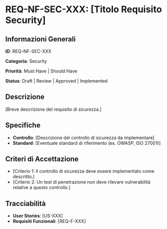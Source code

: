 # REQ-NF-SEC-XXX: [Titolo Requisito Security]

## Informazioni Generali

**ID**: REQ-NF-SEC-XXX

**Categoria**: Security

**Priorità**: Must Have | Should Have

**Status**: Draft | Review | Approved | Implemented

## Descrizione

[Breve descrizione del requisito di sicurezza.]

## Specifiche

- **Controllo**: [Descrizione del controllo di sicurezza da implementare]
- **Standard**: [Eventuale standard di riferimento (es. OWASP, ISO 27001)]

## Criteri di Accettazione

- [Criterio 1: Il controllo di sicurezza deve essere implementato come descritto.]
- [Criterio 2: Un test di penetrazione non deve rilevare vulnerabilità relative a questo controllo.]

## Tracciabilità

- **User Stories**: [US-XXX]
- **Requisiti Funzionali**: [REQ-F-XXX]
